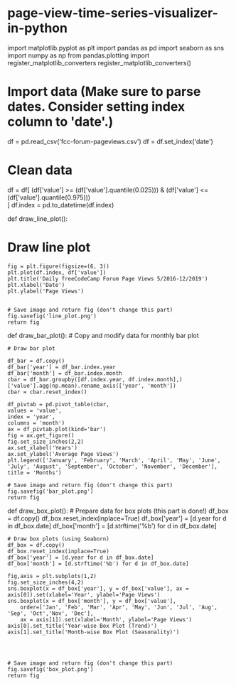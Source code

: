 # page-view-time-series-visualizer-in-python
import matplotlib.pyplot as plt
import pandas as pd
import seaborn as sns
import numpy as np
from pandas.plotting import register_matplotlib_converters
register_matplotlib_converters()

# Import data (Make sure to parse dates. Consider setting index column to 'date'.)
df = pd.read_csv('fcc-forum-pageviews.csv')
df = df.set_index('date')
# Clean data
df = df[
    (df['value'] >= (df['value'].quantile(0.025))) & 
    (df['value'] <= (df['value'].quantile(0.975)))   
    ]
df.index = pd.to_datetime(df.index)


def draw_line_plot():
    
# Draw line plot
    fig = plt.figure(figsize=(6, 3))
    plt.plot(df.index, df['value'])
    plt.title('Daily freeCodeCamp Forum Page Views 5/2016-12/2019')
    plt.xlabel('Date')
    plt.ylabel('Page Views')


    # Save image and return fig (don't change this part)
    fig.savefig('line_plot.png')
    return fig

def draw_bar_plot():
    # Copy and modify data for monthly bar plot

    # Draw bar plot

    df_bar = df.copy()
    df_bar['year'] = df_bar.index.year
    df_bar['month'] = df_bar.index.month
    cbar = df_bar.groupby([df.index.year, df.index.month],)['value'].agg(np.mean).rename_axis(['year', 'month'])
    cbar = cbar.reset_index()

    df_pivtab = pd.pivot_table(cbar,
    values = 'value',
    index = 'year',
    columns = 'month')
    ax = df_pivtab.plot(kind='bar')
    fig = ax.get_figure()
    fig.set_size_inches(2,2)
    ax.set_xlabel('Years')
    ax.set_ylabel('Average Page Views')
    plt.legend(['January', 'February', 'March', 'April', 'May', 'June', 'July', 'August', 'September', 'October', 'November', 'December'], title = 'Months')

    # Save image and return fig (don't change this part)
    fig.savefig('bar_plot.png')
    return fig

def draw_box_plot():
    # Prepare data for box plots (this part is done!)
    df_box = df.copy()
    df_box.reset_index(inplace=True)
    df_box['year'] = [d.year for d in df_box.date]
    df_box['month'] = [d.strftime('%b') for d in df_box.date]

    # Draw box plots (using Seaborn)
    df_box = df.copy()
    df_box.reset_index(inplace=True)
    df_box['year'] = [d.year for d in df_box.date]
    df_box['month'] = [d.strftime('%b') for d in df_box.date]

    fig,axis = plt.subplots(1,2)
    fig.set_size_inches(4,2)
    sns.boxplot(x = df_box['year'], y = df_box['value'], ax = axis[0]).set(xlabel='Year', ylabel='Page Views')
    sns.boxplot(x = df_box['month'], y = df_box['value'], 
        order=['Jan', 'Feb', 'Mar', 'Apr', 'May', 'Jun', 'Jul', 'Aug', 'Sep', 'Oct','Nov', 'Dec'], 
        ax = axis[1]).set(xlabel='Month', ylabel='Page Views')
    axis[0].set_title('Year-wise Box Plot (Trend)')
    axis[1].set_title('Month-wise Box Plot (Seasonality)')




    # Save image and return fig (don't change this part)
    fig.savefig('box_plot.png')
    return fig
